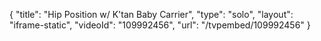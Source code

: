 {
    "title": "Hip Position w\/ K'tan Baby Carrier",
    "type": "solo",
    "layout": "iframe-static",
    "videoId": "109992456",
    "url": "\/tvpembed\/109992456"
}